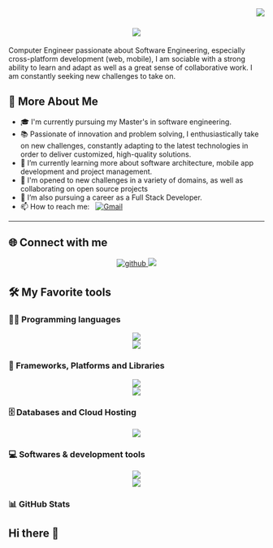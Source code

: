<img align="right" src="https://visitor-badge.laobi.icu/badge?page_id=Tankiste.Tankiste" />

<h1 align= "center">
  <img src="https://readme-typing-svg.herokuapp.com/?font=Righteous&size=35&center=true&vCenter=true&width=500&height=70&duration=4000&lines=Hi+There!+👋;+I'm+Tankwa+Prince!;" />
</h1>

Computer Engineer passionate about Software Engineering, especially cross-platform development (web, mobile), I am sociable with a strong ability to learn and adapt as well as a great sense of collaborative work. I am constantly seeking new challenges to take on.

## 💫 More About Me
- 🎓 I'm currently pursuing my Master's in software engineering.
- 📚 Passionate of innovation and problem solving, I enthusiastically take on new challenges, constantly adapting to the latest technologies in order to deliver customized, high-quality solutions.
- 🌱 I’m currently learning more about software architecture, mobile app development and project management.
- 🔭 I'm opened to new challenges in a variety of domains, as well as collaborating on open source projects
- 💼 I’m also pursuing a career as a Full Stack Developer.
- 📫 How to reach me: &nbsp; [![Gmail](https://img.shields.io/badge/Gmail-333333?style=for-the-badge&logo=gmail&logoColor=red)](mailto:prince.tankwa@2025.ucac-icam.com)

---


## 🌐 Connect with me

<div align="center">
<a href="https://github.com/Tankiste" target="_blank">
<img src=https://img.shields.io/badge/github-%2324292e.svg?&style=for-the-badge&logo=github&logoColor=white alt=github style="margin-bottom: 5px;" />
</a>
<a href="https://in.linkedin.com/in/Prince Tankwa" target="_blank">
  <img src="https://img.shields.io/badge/LinkedIn-0077B5?style=for-the-badge&logo=linkedin&logoColor=white" target="_blank" />
</a>
</div>


## 🛠️ My Favorite tools


### 👨‍💻 Programming languages

<div align="center">
  <a href="https://skillicons.dev">
    <img src="https://skillicons.dev/icons?i=java,dart,kotlin,cpp,cs,c" /><br>
    <img src="https://skillicons.dev/icons?i=javascript,python,php,html,css,bash,powershell,dotnet" />
  </a>
</div>


### 🧰 Frameworks, Platforms and Libraries

<div align="center">
  <a href="https://skillicons.dev">
    <img src="https://skillicons.dev/icons?i=flutter,angular,react" /><br>
    <img src="https://skillicons.dev/icons?i=bootstrap,jenkins,spring,django,jquery" />
  </a>
</div>


### 🗄️ Databases and Cloud Hosting

<div align="center">
  <a href="https://skillicons.dev">
    <img src="https://skillicons.dev/icons?i=sqlite,mysql,firebase,postgres,mongodb,heroku" /><br>
  </a>
</div>


### 💻 Softwares & development tools

<div align="center">
  <a href="https://skillicons.dev">
    <img src="https://skillicons.dev/icons?i=visualstudio,vscode,docker,figma,postman,git,androidstudio" /><br>
    <img src="https://skillicons.dev/icons?i=sublime,pycharm,github,gitlab,npm,yarn,maven,gradle,notion,selenium" />
  </a>
</div>


### 📊 GitHub Stats



## Hi there 👋

<!--
**Tankiste/Tankiste** is a ✨ _special_ ✨ repository because its `README.md` (this file) appears on your GitHub profile.

Here are some ideas to get you started:

- 🔭 I’m currently working on ...
- 🌱 I’m currently learning ...
- 👯 I’m looking to collaborate on ...
- 🤔 I’m looking for help with ...
- 💬 Ask me about ...
- 📫 How to reach me: ...
- 😄 Pronouns: ...
- ⚡ Fun fact: ...
-->
